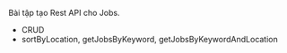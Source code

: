 Bài tập tạo Rest API cho Jobs.
- CRUD
- sortByLocation, getJobsByKeyword, getJobsByKeywordAndLocation